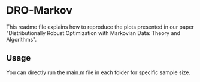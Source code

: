 # DRO-Markov

This readme file explains how to reproduce the plots presented in our paper "Distributionally Robust Optimization with Markovian Data: Theory and Algorithms".


## Usage

You can directly run the main.m file in each folder for specific sample size.
